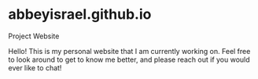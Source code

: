 # abbeyisrael.github.io
Project Website

Hello!
This is my personal website that I am currently working on. 
Feel free to look around to get to know me better, and please reach out if you would ever like to chat!
